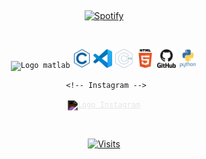 &nbsp;<div align="center">
  [![Spotify](https://spotify-now-albertos-projects-c7a2f9c2.vercel.app//api/spotify?background_color=0d1117&border_color=ffffff)](https://open.spotify.com/user/31uymqpieuqu273rs7p3vfuqo3sy?si=facca7da777d4582)
</div>

&nbsp;<div align="center">
  
<div align="center">

 <code><img
    height="30"
    src="https://www.mathworks.com/matlabcentral/communitycontests/uploaded_files/159/image.png"
    alt="Logo matlab"/></code>
<code><img
    height="30"
    src="https://github.com/devicons/devicon/blob/master/icons/c/c-line.svg"
    alt="Logo c"/></code>
<code><img
    height="30"
    src="https://raw.githubusercontent.com/github/explore/80688e429a7d4ef2fca1e82350fe8e3517d3494d/topics/visual-studio-code/visual-studio-code.png"
    alt="Logo visual studio"/></code>
<code><img
    height="30"
    src="https://github.com/devicons/devicon/blob/master/icons/cplusplus/cplusplus-line.svg"
    alt="Logo C++"/></code>
<code><img
    height="30"
    src="https://raw.githubusercontent.com/github/explore/80688e429a7d4ef2fca1e82350fe8e3517d3494d/topics/html/html.png"
    alt="Logo HTML"/></code>
<code><img
    height="30"
    src="https://github.com/devicons/devicon/blob/master/icons/github/github-original-wordmark.svg"
    alt="Logo github"/></code>
<code><img
    height="30" 
    src="https://github.com/devicons/devicon/blob/master/icons/python/python-original-wordmark.svg"
    alt="Logo python"/></code>

     <!-- Instagram -->
<code><a href="https://www.instagram.com/b_rmdz?igsh=bHA3OWhrdW9sOXM2" target="_blank"><img
    height="30" 
    src="https://upload.wikimedia.org/wikipedia/commons/e/e7/Instagram_logo_2016.svg" 
    style="filter: invert(1);"
    alt="Logo Instagram"/></a></code>
  </div>
&nbsp;<div align="center">

  [![Visits](https://komarev.com/ghpvc/?username=xalbertho&logo=GitHub&label=github%20visits&color=336699&logoColor=white&style=flat-square)](https://github.com/xalbertho)
